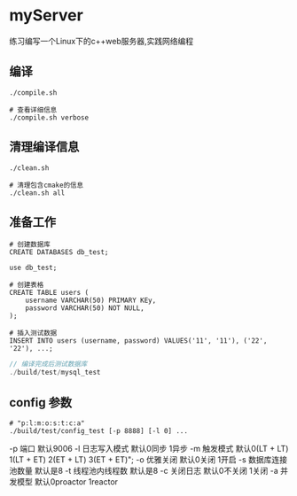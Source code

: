 # myServer
练习编写一个Linux下的c++web服务器,实践网络编程

## 编译
```
./compile.sh

# 查看详细信息
./compile.sh verbose
```

## 清理编译信息
```
./clean.sh

# 清理包含cmake的信息
./clean.sh all
```

## 准备工作
```mysql
# 创建数据库
CREATE DATABASES db_test;

use db_test;

# 创建表格
CREATE TABLE users (
    username VARCHAR(50) PRIMARY KEy,
    password VARCHAR(50) NOT NULL,
);

# 插入测试数据
INSERT INTO users (username, password) VALUES('11', '11'), ('22', '22'), ...;

```
```C
// 编译完成后测试数据库
./build/test/mysql_test
```

## config 参数
```
# "p:l:m:o:s:t:c:a"
./build/test/config_test [-p 8888] [-l 0] ...
```
-p 端口 默认9006
-l 日志写入模式 默认0同步 1异步
-m 触发模式 默认0(LT + LT) 1(LT + ET) 2(ET + LT) 3(ET + ET)";
-o 优雅关闭 默认0关闭 1开启
-s 数据库连接池数量 默认是8
-t 线程池内线程数 默认是8
-c 关闭日志 默认0不关闭 1关闭
-a 并发模型 默认0proactor 1reactor




